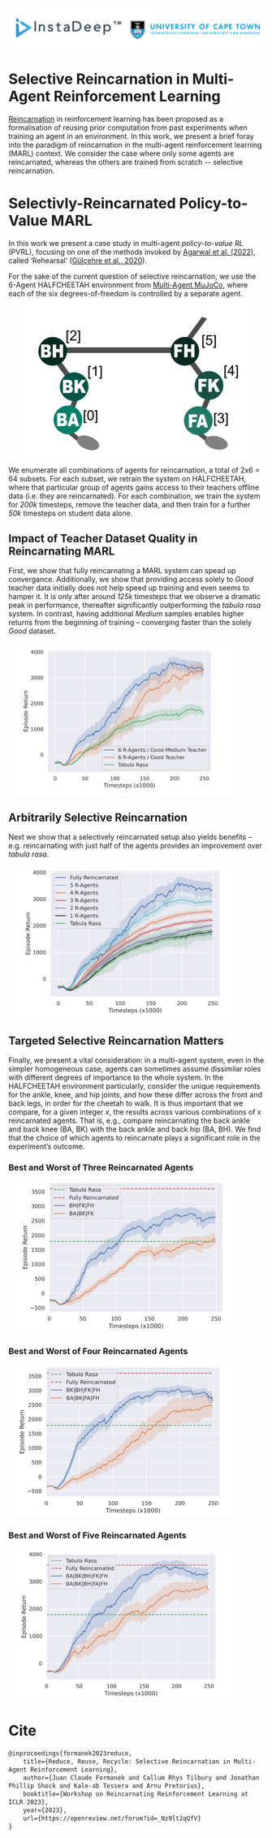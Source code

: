![2-Agent HALFCHEETAH](assets/images/university_of_cape_town_and_instadeep.png)

# Selective Reincarnation in Multi-Agent Reinforcement Learning

[Reincarnation](https://agarwl.github.io/reincarnating_rl/) in reinforcement learning has been proposed as a formalisation of reusing prior computation from past experiments when training an agent in an environment. In this work, we present a brief foray into the paradigm of reincarnation in the multi-agent reinforcement learning (MARL) context. We consider the case where only some agents are reincarnated, whereas the others are trained from scratch -- selective reincarnation.

# Selectivly-Reincarnated Policy-to-Value MARL
In this work we present a case study in multi-agent *policy-to-value RL* (PVRL), focusing on one of the methods invoked by [Agarwal et al. (2022)](https://arxiv.org/abs/2206.01626), called ‘Rehearsal’ ([Gülçehre et al., 2020](https://openreview.net/forum?id=SygKyeHKDH)). 

For the sake of the current question of selective reincarnation, we use the 6-Agent HALFCHEETAH environment from [Multi-Agent MuJoCo](https://github.com/schroederdewitt/multiagent_mujoco), where each of the six degrees-of-freedom is controlled by a separate agent.

<p align="center">
    <img src="assets/images/halfcheetah.png"  width="450" height="300" alt="6-Agent HALFCHEETA">
</p>

We enumerate all combinations of agents for reincarnation, a total of 2x6 = 64 subsets. For each subset, we retrain the system on HALFCHEETAH, where that particular group of agents gains access to their teachers offline data (i.e. they are reincarnated). For each combination, we train the system for *200k* timesteps, remove the teacher data, and then train for a further *50k* timesteps on student data alone. 

## Impact of Teacher Dataset Quality in Reincarnating MARL
First, we show that fully reincarnating a MARL system can spead up convergance. Additionally, we show that providing access solely to *Good* teacher data initially does not help speed up training and even seems to hamper it. It is only after around *125k* timesteps that we observe a dramatic peak in performance, thereafter significantly outperforming the *tabula rasa* system. In contrast, having additional *Medium* samples enables higher returns from the beginning of training – converging faster than the solely *Good* dataset.

<img src="assets/images/dataset_quality.png" width="450" height="300" alt="Impact of Teacher Datasets">

## Arbitrarily Selective Reincarnation
Next we show that a selectively reincarnated setup also yields benefits – e.g. reincarnating with just half of the agents provides an improvement over *tabula rasa*.

<img src="assets/images/arbitrarily_selective_reincarnation.png" width="450" height="300" alt="Arbitrarily Selective Reincarnation">

## Targeted Selective Reincarnation Matters
Finally, we present a vital consideration: in a multi-agent system, even in the simpler homogeneous case, agents can sometimes assume dissimilar roles with different degrees of importance to the whole system. In the HALFCHEETAH environment particularly, consider the unique requirements for the ankle, knee, and hip joints, and how these differ across the front and back legs, in order for the cheetah to walk. It is thus important that we compare, for a given integer *x*, the results across various combinations of *x* reincarnated agents. That is, e.g., compare reincarnating the back ankle and back knee (BA, BK) with the back ankle and back hip (BA, BH). We find that the choice of which agents to reincarnate plays a significant role in the
experiment’s outcome.

### Best and Worst of Three Reincarnated Agents
<img src="assets/images/3_reincarnated_agents.png" width="450" height="300" alt="Targeted Selective Reincarnation 3 Agents">

### Best and Worst of Four Reincarnated Agents
<img src="assets/images/4_reincarnated_agents.png" width="450" height="300" alt="Targeted Selective Reincarnation 4 Agents">


### Best and Worst of Five Reincarnated Agents
<img src="assets/images/5_reincarnated_agents.png" width="450" height="300" alt="Targeted Selective Reincarnation 5 Agents">

# Cite

```
@inproceedings{formanek2023reduce,
    title={Reduce, Reuse, Recycle: Selective Reincarnation in Multi-Agent Reinforcement Learning},
    author={Juan Claude Formanek and Callum Rhys Tilbury and Jonathan Phillip Shock and Kale-ab Tessera and Arnu Pretorius},
    booktitle={Workshop on Reincarnating Reinforcement Learning at ICLR 2023},
    year={2023},
    url={https://openreview.net/forum?id=_Nz9lt2qQfV}
}
```
